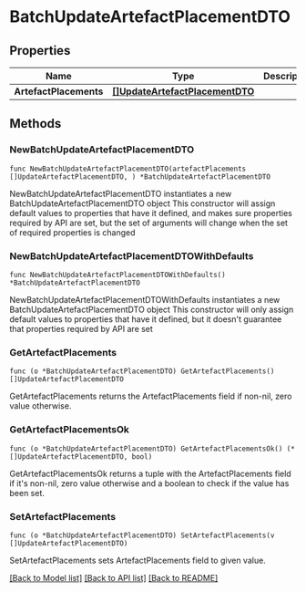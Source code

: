 # BatchUpdateArtefactPlacementDTO

## Properties

Name | Type | Description | Notes
------------ | ------------- | ------------- | -------------
**ArtefactPlacements** | [**[]UpdateArtefactPlacementDTO**](UpdateArtefactPlacementDTO.md) |  | 

## Methods

### NewBatchUpdateArtefactPlacementDTO

`func NewBatchUpdateArtefactPlacementDTO(artefactPlacements []UpdateArtefactPlacementDTO, ) *BatchUpdateArtefactPlacementDTO`

NewBatchUpdateArtefactPlacementDTO instantiates a new BatchUpdateArtefactPlacementDTO object
This constructor will assign default values to properties that have it defined,
and makes sure properties required by API are set, but the set of arguments
will change when the set of required properties is changed

### NewBatchUpdateArtefactPlacementDTOWithDefaults

`func NewBatchUpdateArtefactPlacementDTOWithDefaults() *BatchUpdateArtefactPlacementDTO`

NewBatchUpdateArtefactPlacementDTOWithDefaults instantiates a new BatchUpdateArtefactPlacementDTO object
This constructor will only assign default values to properties that have it defined,
but it doesn't guarantee that properties required by API are set

### GetArtefactPlacements

`func (o *BatchUpdateArtefactPlacementDTO) GetArtefactPlacements() []UpdateArtefactPlacementDTO`

GetArtefactPlacements returns the ArtefactPlacements field if non-nil, zero value otherwise.

### GetArtefactPlacementsOk

`func (o *BatchUpdateArtefactPlacementDTO) GetArtefactPlacementsOk() (*[]UpdateArtefactPlacementDTO, bool)`

GetArtefactPlacementsOk returns a tuple with the ArtefactPlacements field if it's non-nil, zero value otherwise
and a boolean to check if the value has been set.

### SetArtefactPlacements

`func (o *BatchUpdateArtefactPlacementDTO) SetArtefactPlacements(v []UpdateArtefactPlacementDTO)`

SetArtefactPlacements sets ArtefactPlacements field to given value.



[[Back to Model list]](../README.md#documentation-for-models) [[Back to API list]](../README.md#documentation-for-api-endpoints) [[Back to README]](../README.md)


